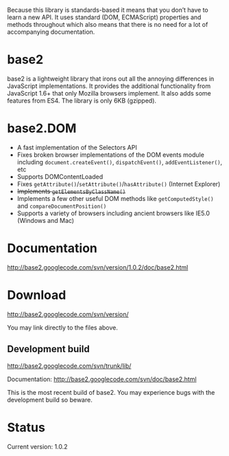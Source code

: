 Because this library is standards-based it means that you don’t have to learn a new API. It uses standard (DOM, ECMAScript) properties and methods throughout which also means that there is no need for a lot of accompanying documentation.

# base2 #

base2 is a lightweight library that irons out all the annoying differences in JavaScript implementations. It provides the additional functionality from JavaScript 1.6+ that only Mozilla browsers implement. It also adds some features from ES4. The library is only 6KB (gzipped).

# base2.DOM #

  * A fast implementation of the Selectors API
  * Fixes broken browser implementations of the DOM events module including `document.createEvent()`, `dispatchEvent()`, `addEventListener()`, etc
  * Supports DOMContentLoaded
  * Fixes `getAttribute()`/`setAttribute()`/`hasAttribute()` (Internet Explorer)
  * ~~Implements `getElementsByClassName()`~~
  * Implements a few other useful DOM methods like `getComputedStyle()` and `compareDocumentPosition()`
  * Supports a variety of browsers including ancient browsers like IE5.0 (Windows and Mac)

# Documentation #

http://base2.googlecode.com/svn/version/1.0.2/doc/base2.html

# Download #

http://base2.googlecode.com/svn/version/

You may link directly to the files above.

## Development build ##

http://base2.googlecode.com/svn/trunk/lib/

Documentation: http://base2.googlecode.com/svn/doc/base2.html

This is the most recent build of base2.
You may experience bugs with the development build so beware.

# Status #

Current version: 1.0.2